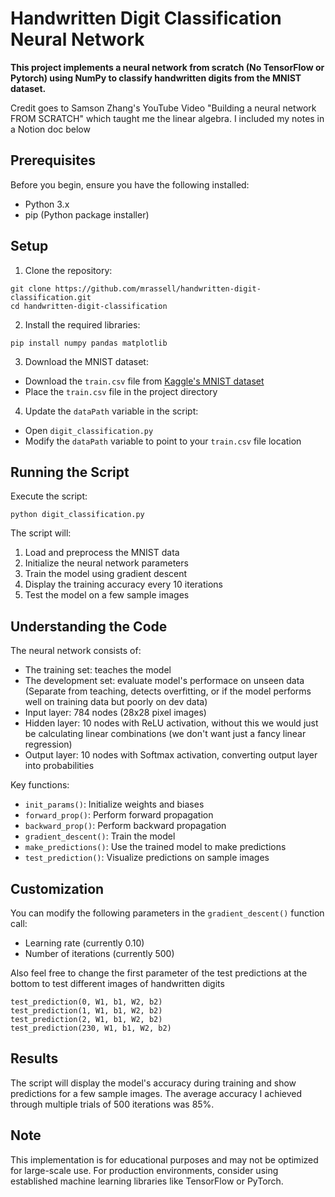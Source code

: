 # Handwritten Digit Classification Neural Network

**This project implements a neural network from scratch (No TensorFlow or Pytorch) using NumPy to classify handwritten digits from the MNIST dataset.**

Credit goes to Samson Zhang's YouTube Video "Building a neural network FROM SCRATCH" which taught me the linear algebra. I included my notes in a Notion doc below

## Prerequisites

Before you begin, ensure you have the following installed:
- Python 3.x
- pip (Python package installer)

## Setup

1. Clone the repository:
``` 
git clone https://github.com/mrassell/handwritten-digit-classification.git
cd handwritten-digit-classification
```
2. Install the required libraries:
```
pip install numpy pandas matplotlib
``` 
3. Download the MNIST dataset:
- Download the `train.csv` file from [Kaggle's MNIST dataset](https://www.kaggle.com/competitions/digit-recognizer/data)
- Place the `train.csv` file in the project directory

4. Update the `dataPath` variable in the script:
- Open `digit_classification.py`
- Modify the `dataPath` variable to point to your `train.csv` file location

## Running the Script

Execute the script:
```
python digit_classification.py
```
The script will:
1. Load and preprocess the MNIST data
2. Initialize the neural network parameters
3. Train the model using gradient descent
4. Display the training accuracy every 10 iterations
5. Test the model on a few sample images

## Understanding the Code

The neural network consists of:
- The training set: teaches the model
- The development set: evaluate model's performace on unseen data (Separate from teaching, detects overfitting, 
  or if the model performs well on training data but poorly on dev data)
- Input layer: 784 nodes (28x28 pixel images) 
- Hidden layer: 10 nodes with ReLU activation, without this we would just be calculating linear combinations (we 
  don't want just a fancy linear regression) 
- Output layer: 10 nodes with Softmax activation, converting output layer into probabilities

Key functions:
- `init_params()`: Initialize weights and biases
- `forward_prop()`: Perform forward propagation
- `backward_prop()`: Perform backward propagation
- `gradient_descent()`: Train the model
- `make_predictions()`: Use the trained model to make predictions
- `test_prediction()`: Visualize predictions on sample images

## Customization

You can modify the following parameters in the `gradient_descent()` function call:
- Learning rate (currently 0.10)
- Number of iterations (currently 500)

Also feel free to change the first parameter of the test predictions at the bottom to test different images of handwritten digits
```
test_prediction(0, W1, b1, W2, b2)
test_prediction(1, W1, b1, W2, b2)
test_prediction(2, W1, b1, W2, b2)
test_prediction(230, W1, b1, W2, b2)

```

## Results

The script will display the model's accuracy during training and show predictions for a few sample images.
The average accuracy I achieved through multiple trials of 500 iterations was 85%.

## Note

This implementation is for educational purposes and may not be optimized for large-scale use. For production environments, consider using established machine learning libraries like TensorFlow or PyTorch.
